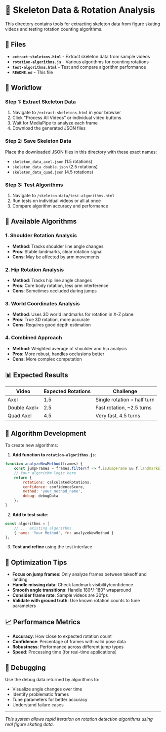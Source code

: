# 🔬 Skeleton Data & Rotation Analysis

This directory contains tools for extracting skeleton data from figure skating videos and testing rotation counting algorithms.

## 📁 Files

- **`extract-skeletons.html`** - Extract skeleton data from sample videos
- **`rotation-algorithms.js`** - Various algorithms for counting rotations
- **`test-algorithms.html`** - Test and compare algorithm performance
- **`README.md`** - This file

## 🚀 Workflow

### Step 1: Extract Skeleton Data
1. Navigate to `/extract-skeletons.html` in your browser
2. Click "Process All Videos" or individual video buttons
3. Wait for MediaPipe to analyze each frame
4. Download the generated JSON files

### Step 2: Save Skeleton Data
Place the downloaded JSON files in this directory with these exact names:
- `skeleton_data_axel.json` (1.5 rotations)
- `skeleton_data_double.json` (2.5 rotations) 
- `skeleton_data_quad.json` (4.5 rotations)

### Step 3: Test Algorithms
1. Navigate to `/skeleton-data/test-algorithms.html`
2. Run tests on individual videos or all at once
3. Compare algorithm accuracy and performance

## 🧮 Available Algorithms

### 1. Shoulder Rotation Analysis
- **Method**: Tracks shoulder line angle changes
- **Pros**: Stable landmarks, clear rotation signal
- **Cons**: May be affected by arm movements

### 2. Hip Rotation Analysis
- **Method**: Tracks hip line angle changes  
- **Pros**: Core body rotation, less arm interference
- **Cons**: Sometimes occluded during jumps

### 3. World Coordinates Analysis
- **Method**: Uses 3D world landmarks for rotation in X-Z plane
- **Pros**: True 3D rotation, more accurate
- **Cons**: Requires good depth estimation

### 4. Combined Approach
- **Method**: Weighted average of shoulder and hip analysis
- **Pros**: More robust, handles occlusions better
- **Cons**: More complex computation

## 📊 Expected Results

| Video | Expected Rotations | Challenge |
|-------|-------------------|-----------|
| Axel | 1.5 | Single rotation + half turn |
| Double Axel+ | 2.5 | Fast rotation, ~2.5 turns |
| Quad Axel | 4.5 | Very fast, 4.5 turns |

## 🔧 Algorithm Development

To create new algorithms:

1. **Add function to `rotation-algorithms.js`**:
```javascript
function analyzeNewMethod(frames) {
    const jumpFrames = frames.filter(f => f.isJumpFrame && f.landmarks);
    // Your algorithm logic here
    return {
        rotations: calculatedRotations,
        confidence: confidenceScore,
        method: 'your_method_name',
        debug: debugData
    };
}
```

2. **Add to test suite**:
```javascript
const algorithms = [
    // ... existing algorithms
    { name: 'Your Method', fn: analyzeNewMethod }
];
```

3. **Test and refine** using the test interface

## 🎯 Optimization Tips

- **Focus on jump frames**: Only analyze frames between takeoff and landing
- **Handle missing data**: Check landmark visibility/confidence
- **Smooth angle transitions**: Handle 180°/-180° wraparound
- **Consider frame rate**: Sample videos are 30fps
- **Validate with ground truth**: Use known rotation counts to tune parameters

## 📈 Performance Metrics

- **Accuracy**: How close to expected rotation count
- **Confidence**: Percentage of frames with valid pose data
- **Robustness**: Performance across different jump types
- **Speed**: Processing time (for real-time applications)

## 🐛 Debugging

Use the debug data returned by algorithms to:
- Visualize angle changes over time
- Identify problematic frames
- Tune parameters for better accuracy
- Understand failure cases

---

*This system allows rapid iteration on rotation detection algorithms using real figure skating data.*